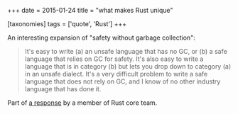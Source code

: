 +++
date = 2015-01-24
title = "what makes Rust unique"

[taxonomies]
tags = ['quote', 'Rust']
+++

An interesting expansion of "safety without garbage collection":

> It's easy to write (a) an unsafe language that has no GC, or (b) a
> safe language that relies on GC for safety. It's also easy to write a
> language that is in category (b) but lets you drop down to category
> (a) in an unsafe dialect. It's a very difficult problem to write a
> safe language that does not rely on GC, and I know of no other
> industry language that has done it.

Part of [a response] by a member of Rust core team.

  [a response]: https://news.ycombinator.com/item?id=8936061
